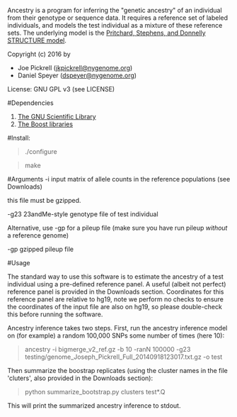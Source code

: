 Ancestry is a program for inferring the "genetic ancestry" of an individual from their genotype or sequence data. It requires a reference set of labeled individuals, and models the test individual as a mixture of these reference sets. The underlying model is the [Pritchard, Stephens, and Donnelly STRUCTURE model](http://www.ncbi.nlm.nih.gov/pubmed/10835412). 

Copyright (c) 2016 by
- Joe Pickrell (jkpickrell@nygenome.org)
- Daniel Speyer (dspeyer@nygenome.org)

License: GNU GPL v3 (see LICENSE)

#Dependencies
1. [The GNU Scientific Library](http://www.gnu.org/software/gsl/)
2. [The Boost libraries](http://www.boost.org/)

#Install:

>./configure

>make

#Arguments
-i input matrix of allele counts in the reference populations (see Downloads)

this file must be gzipped.

-g23 23andMe-style genotype file of test individual

Alternative, use -gp for a pileup file (make sure you have run pileup *without* a reference genome)

-gp gzipped pileup file

#Usage

The standard way to use this software is to estimate the ancestry of a test individual using a pre-defined reference panel. A useful (albeit not perfect) reference panel is provided in the Downloads section. Coordinates for this reference panel are relative to hg19, note we perform no checks to ensure the coordinates of the input file are also on hg19, so please double-check this before running the software. 

Ancestry inference takes two steps. First, run the ancestry inference model on (for example) a random 100,000 SNPs some number of times (here 10):

>ancestry -i bigmerge_v2_ref.gz -b 10 -ranN 100000 -g23 testing/genome_Joseph_Pickrell_Full_20140918123017.txt.gz -o test

Then summarize the boostrap replicates (using the cluster names in the file 'cluters', also provided in the Downloads section):

>python summarize_bootstrap.py clusters test*.Q

This will print the summarized ancestry inference to stdout.
